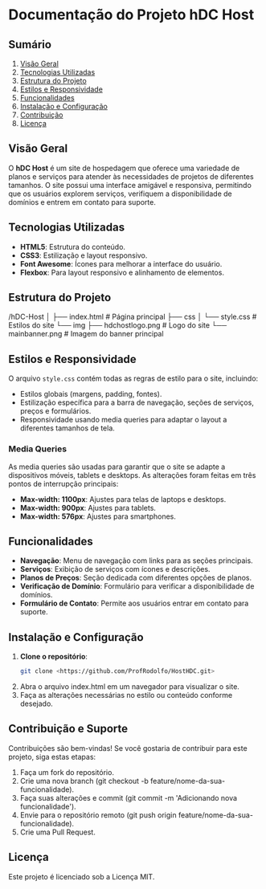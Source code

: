 # Documentação do Projeto hDC Host

## Sumário

1. [Visão Geral](#visão-geral)
2. [Tecnologias Utilizadas](#tecnologias-utilizadas)
3. [Estrutura do Projeto](#estrutura-do-projeto)
4. [Estilos e Responsividade](#estilos-e-responsividade)
5. [Funcionalidades](#funcionalidades)
6. [Instalação e Configuração](#instalação-e-configuração)
7. [Contribuição](#contribuição)
8. [Licença](#licença)

## Visão Geral

O **hDC Host** é um site de hospedagem que oferece uma variedade de planos e serviços para atender às necessidades de projetos de diferentes tamanhos. O site possui uma interface amigável e responsiva, permitindo que os usuários explorem serviços, verifiquem a disponibilidade de domínios e entrem em contato para suporte.

## Tecnologias Utilizadas

- **HTML5**: Estrutura do conteúdo.
- **CSS3**: Estilização e layout responsivo.
- **Font Awesome**: Ícones para melhorar a interface do usuário.
- **Flexbox**: Para layout responsivo e alinhamento de elementos.

## Estrutura do Projeto
/hDC-Host
│
├── index.html # Página principal
├── css
│ └── style.css # Estilos do site
└── img
├── hdchostlogo.png # Logo do site
└── mainbanner.png # Imagem do banner principal

## Estilos e Responsividade

O arquivo `style.css` contém todas as regras de estilo para o site, incluindo:

- Estilos globais (margens, padding, fontes).
- Estilização específica para a barra de navegação, seções de serviços, preços e formulários.
- Responsividade usando media queries para adaptar o layout a diferentes tamanhos de tela.

### Media Queries

As media queries são usadas para garantir que o site se adapte a dispositivos móveis, tablets e desktops. As alterações foram feitas em três pontos de interrupção principais:

- **Max-width: 1100px**: Ajustes para telas de laptops e desktops.
- **Max-width: 900px**: Ajustes para tablets.
- **Max-width: 576px**: Ajustes para smartphones.

## Funcionalidades

- **Navegação**: Menu de navegação com links para as seções principais.
- **Serviços**: Exibição de serviços com ícones e descrições.
- **Planos de Preços**: Seção dedicada com diferentes opções de planos.
- **Verificação de Domínio**: Formulário para verificar a disponibilidade de domínios.
- **Formulário de Contato**: Permite aos usuários entrar em contato para suporte.

## Instalação e Configuração

1. **Clone o repositório**:
   ```bash
   git clone <https://github.com/ProfRodolfo/HostHDC.git>
   ```
2. Abra o arquivo index.html em um navegador para visualizar o site.
3. Faça as alterações necessárias no estilo ou conteúdo conforme desejado.

##  Contribuição e Suporte

Contribuições são bem-vindas! Se você gostaria de contribuir para este projeto, siga estas etapas:

1. Faça um fork do repositório.
2. Crie uma nova branch (git checkout -b feature/nome-da-sua-funcionalidade).
3. Faça suas alterações e commit (git commit -m 'Adicionando nova funcionalidade').
4. Envie para o repositório remoto (git push origin feature/nome-da-sua-funcionalidade).
5. Crie uma Pull Request.

## Licença
Este projeto é licenciado sob a Licença MIT.